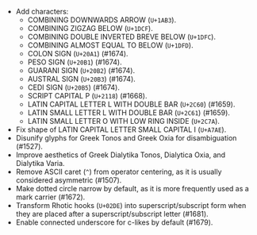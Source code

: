 * Add characters:
  - COMBINING DOWNWARDS ARROW (`U+1AB3`).
  - COMBINING ZIGZAG BELOW (`U+1DCF`).
  - COMBINING DOUBLE INVERTED BREVE BELOW (`U+1DFC`).
  - COMBINING ALMOST EQUAL TO BELOW (`U+1DFD`).
  - COLON SIGN (`U+20A1`) (#1674).
  - PESO SIGN (`U+20B1`) (#1674).
  - GUARANI SIGN (`U+20B2`) (#1674).
  - AUSTRAL SIGN (`U+20B3`) (#1674).
  - CEDI SIGN (`U+20B5`) (#1674).
  - SCRIPT CAPITAL P (`U+2118`) (#1668).
  - LATIN CAPITAL LETTER L WITH DOUBLE BAR (`U+2C60`) (#1659).
  - LATIN SMALL LETTER L WITH DOUBLE BAR (`U+2C61`) (#1659).
  - LATIN SMALL LETTER O WITH LOW RING INSIDE (`U+2C7A`).
* Fix shape of LATIN CAPITAL LETTER SMALL CAPITAL I (`U+A7AE`).
* Disunify glyphs for Greek Tonos and Greek Oxia for disambiguation (#1527).
* Improve aesthetics of Greek Dialytika Tonos, Dialytica Oxia, and Dialytika Varia.
* Remove ASCII caret (`^`) from operator centering, as it is usually considered asymmetric (#1507).
* Make dotted circle narrow by default, as it is more frequently used as a mark carrier (#1672).
* Transform Rhotic hooks (`U+02DE`) into superscript/subscript form when they are placed after a superscript/subscript letter (#1681).
* Enable connected underscore for c-likes by default (#1679).
